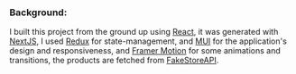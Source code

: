 ### Background:

I built this project from the ground up using [React](https://reactjs.org/), it was generated with [NextJS](https://nextjs.org/), I used [Redux](https://redux.js.org/) for state-management, and [MUI](https://mui.com/) for the application's design and responsiveness, and [Framer Motion](https://www.framer.com/motion/) for some animations and transitions, the products are fetched from [FakeStoreAPI](https://fakestoreapi.com/).
